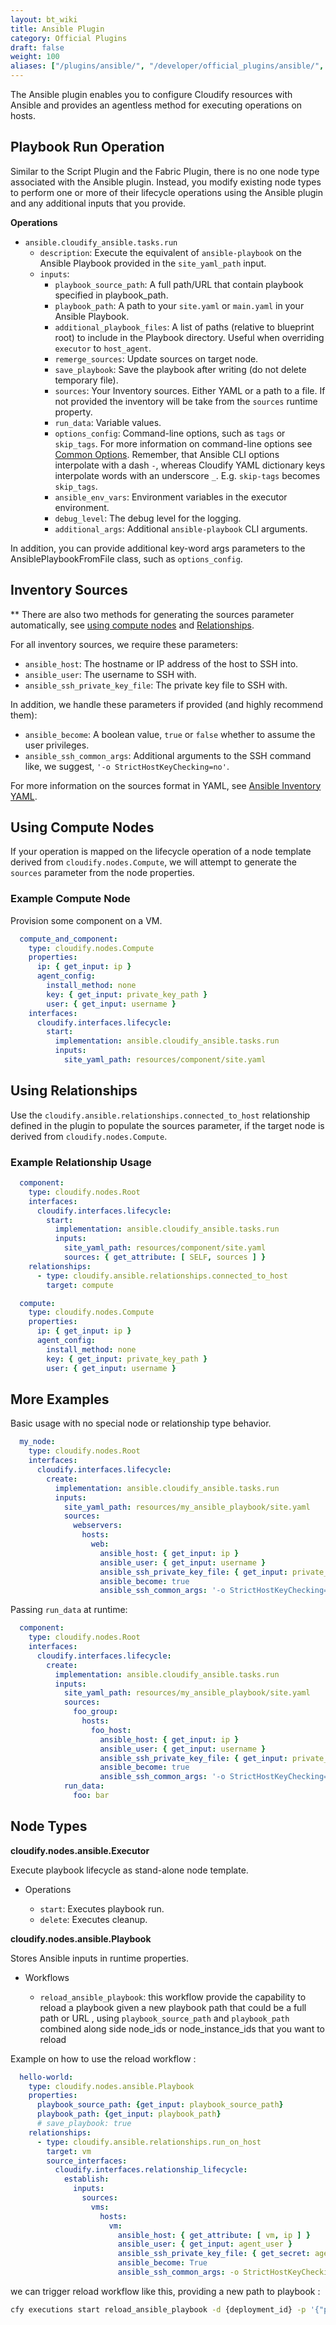 ```yaml
---
layout: bt_wiki
title: Ansible Plugin
category: Official Plugins
draft: false
weight: 100
aliases: ["/plugins/ansible/", "/developer/official_plugins/ansible/", "/working_with/official_plugins/configuration/ansible/"]
---
```


The Ansible plugin enables you to configure Cloudify resources with Ansible and provides an agentless method for executing operations on hosts.

## Playbook Run Operation

Similar to the Script Plugin and the Fabric Plugin, there is no one node type associated with the Ansible plugin. Instead, you modify existing node types to perform one or more of their lifecycle operations using the Ansible plugin and any additional inputs that you provide.

**Operations**

  * `ansible.cloudify_ansible.tasks.run`
    * `description`: Execute the equivalent of `ansible-playbook` on the Ansible Playbook provided in the `site_yaml_path` input.
    * `inputs`:
      * `playbook_source_path`:  A full path/URL that contain playbook specified in playbook_path.
      * `playbook_path`: A path to your `site.yaml` or `main.yaml` in your Ansible Playbook.
      * `additional_playbook_files`: A list of paths (relative to blueprint root) to include in the Playbook directory. Useful when overriding `executor` to `host_agent`.
      * `remerge_sources`: Update sources on target node.
      * `save_playbook`: Save the playbook after writing (do not delete temporary file).
      * `sources`: Your Inventory sources. Either YAML or a path to a file. If not provided the inventory will be take from the `sources` runtime property.
      * `run_data`: Variable values.
      * `options_config`: Command-line options, such as `tags` or `skip_tags`. For more information on command-line options see [Common Options](https://docs.ansible.com/ansible/latest/cli/ansible-playbook.html#common-options). Remember, that Ansible CLI options interpolate with a dash `-`, whereas Cloudify YAML dictionary keys interpolate words with an underscore `_`. E.g. `skip-tags` becomes `skip_tags`.
      * `ansible_env_vars`: Environment variables in the executor environment.
      * `debug_level`: The debug level for the logging.
      * `additional_args`: Additional `ansible-playbook` CLI arguments.

In addition, you can provide additional key-word args parameters to the AnsiblePlaybookFromFile class, such as `options_config`.


## Inventory Sources

** There are also two methods for generating the sources parameter automatically, see [using compute nodes](#using-compute-nodes) and [Relationships](#using-relationships).

For all inventory sources, we require these parameters:

  * `ansible_host`: The hostname or IP address of the host to SSH into.
  * `ansible_user`: The username to SSH with.
  * `ansible_ssh_private_key_file`: The private key file to SSH with.

In addition, we handle these parameters if provided (and highly recommend them):

  * `ansible_become`: A boolean value, `true` or `false` whether to assume the user privileges.
  * `ansible_ssh_common_args`: Additional arguments to the SSH command like, we suggest, `'-o StrictHostKeyChecking=no'`.

For more information on the sources format in YAML, see [Ansible Inventory YAML](https://docs.ansible.com/ansible/latest/user_guide/intro_inventory.html#hosts-and-groups).


## Using Compute Nodes

If your operation is mapped on the lifecycle operation of a node template derived from `cloudify.nodes.Compute`, we will attempt to generate the `sources` parameter from the node properties.

### Example Compute Node

Provision some component on a VM.

```yaml
  compute_and_component:
    type: cloudify.nodes.Compute
    properties:
      ip: { get_input: ip }
      agent_config:
        install_method: none
        key: { get_input: private_key_path }
        user: { get_input: username }
    interfaces:
      cloudify.interfaces.lifecycle:
        start:
          implementation: ansible.cloudify_ansible.tasks.run
          inputs:
            site_yaml_path: resources/component/site.yaml
```


## Using Relationships

Use the `cloudify.ansible.relationships.connected_to_host` relationship defined in the plugin to populate the sources parameter, if the target node is derived from `cloudify.nodes.Compute`.

### Example Relationship Usage

```yaml
  component:
    type: cloudify.nodes.Root
    interfaces:
      cloudify.interfaces.lifecycle:
        start:
          implementation: ansible.cloudify_ansible.tasks.run
          inputs:
            site_yaml_path: resources/component/site.yaml
            sources: { get_attribute: [ SELF, sources ] }
    relationships:
      - type: cloudify.ansible.relationships.connected_to_host
        target: compute

  compute:
    type: cloudify.nodes.Compute
    properties:
      ip: { get_input: ip }
      agent_config:
        install_method: none
        key: { get_input: private_key_path }
        user: { get_input: username }
```


## More Examples

Basic usage with no special node or relationship type behavior.

```yaml
  my_node:
    type: cloudify.nodes.Root
    interfaces:
      cloudify.interfaces.lifecycle:
        create:
          implementation: ansible.cloudify_ansible.tasks.run
          inputs:
            site_yaml_path: resources/my_ansible_playbook/site.yaml
            sources:
              webservers:
                hosts:
                  web:
                    ansible_host: { get_input: ip }
                    ansible_user: { get_input: username }
                    ansible_ssh_private_key_file: { get_input: private_key_path }
                    ansible_become: true
                    ansible_ssh_common_args: '-o StrictHostKeyChecking=no'
```

Passing `run_data` at runtime:

```yaml
  component:
    type: cloudify.nodes.Root
    interfaces:
      cloudify.interfaces.lifecycle:
        create:
          implementation: ansible.cloudify_ansible.tasks.run
          inputs:
            site_yaml_path: resources/my_ansible_playbook/site.yaml
            sources:
              foo_group:
                hosts:
                  foo_host:
                    ansible_host: { get_input: ip }
                    ansible_user: { get_input: username }
                    ansible_ssh_private_key_file: { get_input: private_key_path }
                    ansible_become: true
                    ansible_ssh_common_args: '-o StrictHostKeyChecking=no'
            run_data:
              foo: bar
```

## Node Types

**cloudify.nodes.ansible.Executor**

Execute playbook lifecycle as stand-alone node template.

* Operations

  * `start`: Executes playbook run.
  * `delete`: Executes cleanup.

**cloudify.nodes.ansible.Playbook**

Stores Ansible inputs in runtime properties.

* Workflows

  * `reload_ansible_playbook`: this workflow provide the capability to reload a playbook given a new playbook path that could be a full path or URL , using `playbook_source_path` and `playbook_path` combined along side node_ids or node_instance_ids that you want to reload

Example on how to use the reload workflow :

```yaml
  hello-world:
    type: cloudify.nodes.ansible.Playbook
    properties:
      playbook_source_path: {get_input: playbook_source_path}
      playbook_path: {get_input: playbook_path}
      # save_playbook: true
    relationships:
      - type: cloudify.ansible.relationships.run_on_host
        target: vm
        source_interfaces:
          cloudify.interfaces.relationship_lifecycle:
            establish:
              inputs:
                sources:
                  vms:
                    hosts:
                      vm:
                        ansible_host: { get_attribute: [ vm, ip ] }
                        ansible_user: { get_input: agent_user }
                        ansible_ssh_private_key_file: { get_secret: agent_key_private }
                        ansible_become: True
                        ansible_ssh_common_args: -o StrictHostKeyChecking=no
```

we can trigger reload workflow like this, providing a new path to playbook :

```bash
cfy executions start reload_ansible_playbook -d {deployment_id} -p '{"playbook_source_path": "https://github.com/cloudify-community/blueprint-examples/releases/download/5.0.0-10/hello-world-example.zip","playbook_path":"apache2/playbook.yaml","node_ids": ["hello-world"]}'
```
